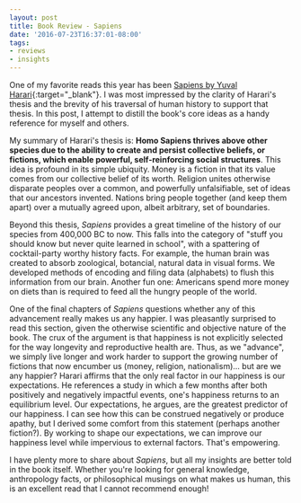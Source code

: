 ```yaml
---
layout: post
title: Book Review - Sapiens
date: '2016-07-23T16:37:01-08:00'
tags:
- reviews
- insights
---
```


One of my favorite reads this year has been [Sapiens by Yuval Harari](https://www.amazon.com/Sapiens-Humankind-Yuval-Noah-Harari/dp/0062316095){:target="_blank"}. I was most impressed by the clarity of Harari's thesis and the brevity of his traversal of human history to support that thesis. In this post, I attempt to distill the book's core ideas as a handy reference for myself and others.
<!--more-->

My summary of Harari's thesis is: **Homo Sapiens thrives above other species due to the ability to create and persist collective beliefs, or fictions, which enable powerful, self-reinforcing social structures**. This idea is profound in its simple ubiquity. Money is a fiction in that its value comes from our collective belief of its worth. Religion unites otherwise disparate peoples over a common, and powerfully unfalsifiable, set of ideas that our ancestors invented. Nations bring people together (and keep them apart) over a mutually agreed upon, albeit arbitrary, set of boundaries.

Beyond this thesis, *Sapiens* provides a great timeline of the history of our species from 400,000 BC to now. This falls into the category of "stuff you should know but never quite learned in school", with a spattering of cocktail-party worthy history facts. For example, the human brain was created to absorb zoological, botancial, natural data in visual forms. We developed methods of encoding and filing data (alphabets) to flush this information from our brain. Another fun one: Americans spend more money on diets than is required to feed all the hungry people of the world.

One of the final chapters of *Sapiens* questions whether any of this advancement really makes us any happier. I was pleasantly surprised to read this section, given the otherwise scientific and objective nature of the book. The crux of the argument is that happiness is not explicitly selected for the way longevity and reproductive health are. Thus, as we "advance", we simply live longer and work harder to support the growing number of fictions that now encumber us (money, religion, nationalism)... but are we any happier? Harari affirms that the only real factor in our happiness is our expectations. He references a study in which a few months after both positively and negatively impactful events, one's happiness returns to an equilibrium level. Our expectations, he argues, are the greatest predictor of our happiness. I can see how this can be construed negatively or produce apathy, but I derived some comfort from this statement (perhaps another fiction?). By working to shape our expectations, we can improve our happiness level while impervious to external factors. That's empowering.

I have plenty more to share about *Sapiens*, but all my insights are better told in the book itself. Whether you're looking for general knowledge, anthropology facts, or philosophical musings on what makes us human, this is an excellent read that I cannot recommend enough!